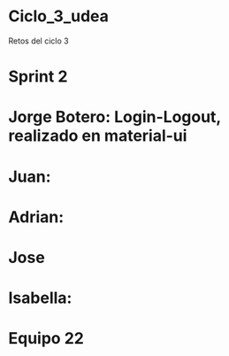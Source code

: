 # Ciclo_3_udea
Retos del ciclo 3
# Sprint 2

# Jorge Botero: Login-Logout, realizado en material-ui

# Juan: 

# Adrian:

# Jose

# Isabella:

# Equipo 22
